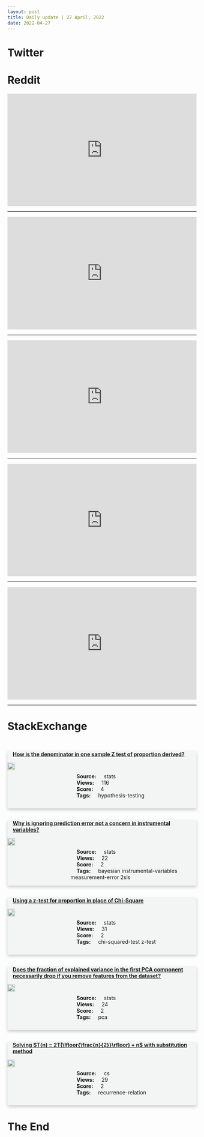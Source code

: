```yaml
---
layout: post
title: Daily update | 27 April, 2022
date: 2022-04-27
---
```


<script async src="https://platform.twitter.com/widgets.js" charset="utf-8"></script>


<script src='https://storage.ko-fi.com/cdn/scripts/overlay-widget.js'></script>
<script>
  kofiWidgetOverlay.draw('themldojo', {
    'type': 'floating-chat',
    'floating-chat.donateButton.text': 'Support me',
    'floating-chat.donateButton.background-color': '#f45d22',
    'floating-chat.donateButton.text-color': '#fff'
  });
</script>

# Twitter 

<blockquote class="twitter-tweet"><a href="https://twitter.com/HardDriveMag/status/1518938019981676544"></a></blockquote>

<blockquote class="twitter-tweet"><a href="https://twitter.com/RichardSSutton/status/1519058345088352257"></a></blockquote>

<blockquote class="twitter-tweet"><a href="https://twitter.com/driscollis/status/1518960616324669440"></a></blockquote>

<blockquote class="twitter-tweet"><a href="https://twitter.com/Your_NLP_Coach/status/1519092356913500160"></a></blockquote>

<blockquote class="twitter-tweet"><a href="https://twitter.com/moonrabbitAZ/status/1518907017817202688"></a></blockquote>

<blockquote class="twitter-tweet"><a href="https://twitter.com/karpathy/status/1519010171376521216"></a></blockquote>

<blockquote class="twitter-tweet"><a href="https://twitter.com/DeepMind/status/1518969600121180160"></a></blockquote>

<blockquote class="twitter-tweet"><a href="https://twitter.com/DeepMind/status/1518889386552737794"></a></blockquote>

<blockquote class="twitter-tweet"><a href="https://twitter.com/DeepMind/status/1518860813221646336"></a></blockquote>

<blockquote class="twitter-tweet"><a href="https://twitter.com/DeepMind/status/1519025967603277825"></a></blockquote>

# Reddit 

<iframe id="reddit-embed" src="https://www.redditmedia.com/r/datascience/comments/ucg305/title_downgrade_for_more_money_would_you?ref_source=embed&amp;ref=share&amp;embed=true" sandbox="allow-scripts allow-same-origin allow-popups" style="border: none;" height="300" width="100%" scrolling="yes"></iframe>
<hr style="width:100%;text-align:left;margin-left:0">
<iframe id="reddit-embed" src="https://www.redditmedia.com/r/MachineLearning/comments/uc9z2y/p_we_cleaned_up_pascal_and_improved_map_by_13?ref_source=embed&amp;ref=share&amp;embed=true" sandbox="allow-scripts allow-same-origin allow-popups" style="border: none;" height="300" width="100%" scrolling="yes"></iframe>
<hr style="width:100%;text-align:left;margin-left:0">
<iframe id="reddit-embed" src="https://www.redditmedia.com/r/dataengineering/comments/ucacvc/do_you_think_this_aws_based_personal_project?ref_source=embed&amp;ref=share&amp;embed=true" sandbox="allow-scripts allow-same-origin allow-popups" style="border: none;" height="300" width="100%" scrolling="yes"></iframe>
<hr style="width:100%;text-align:left;margin-left:0">
<iframe id="reddit-embed" src="https://www.redditmedia.com/r/MachineLearning/comments/ucpg0u/p_tortoise_a_true_zeroshot_multivoice_tts_engine?ref_source=embed&amp;ref=share&amp;embed=true" sandbox="allow-scripts allow-same-origin allow-popups" style="border: none;" height="300" width="100%" scrolling="yes"></iframe>
<hr style="width:100%;text-align:left;margin-left:0">
<iframe id="reddit-embed" src="https://www.redditmedia.com/r/datascience/comments/ucbxb0/help_me_settle_an_argument_with_my_friend_over_a?ref_source=embed&amp;ref=share&amp;embed=true" sandbox="allow-scripts allow-same-origin allow-popups" style="border: none;" height="300" width="100%" scrolling="yes"></iframe>
<hr style="width:100%;text-align:left;margin-left:0">

<style>
.card {
box-shadow: 0 4px 8px 0 rgba(0,0,0,0.2);
transition: 0.3s;
width: 100%;
background-color: #F3F4F4;
}
p{
    margin-left:  3em;
    padding-top: 1em;
}
.part2{
    display: grid;
    grid-template-columns: 1fr 3fr;
}
h4{
    margin: 1em;
}

.card:hover {
box-shadow: 0 8px 16px 0 rgba(0,0,0,0.2);
}
b {
padding: 2px 16px;
}
</style>
  
# StackExchange 


  <br>
  <div class="card">
  <h4><a href='https://stats.stackexchange.com/questions/573048/how-is-the-denominator-in-one-sample-z-test-of-proportion-derived'>How is the denominator in one sample Z test of proportion derived?</a></h4> 
  <div class="part2">
      <img src="https://cdn.sstatic.net/Sites/stats/Img/apple-touch-icon@2.png?v=344f57aa10cc" alt="Img missing!" style="width:40%">
      <p><b>Source:</b> stats<br><b>Views:</b> 116<br><b>Score:</b> 4<br><b>Tags:</b> <span class="badge badge-dark">hypothesis-testing</span></p> 
  </div>
  </div>
      
  <br>
  <div class="card">
  <h4><a href='https://stats.stackexchange.com/questions/573096/why-is-ignoring-prediction-error-not-a-concern-in-instrumental-variables'>Why is ignoring prediction error not a concern in instrumental variables?</a></h4> 
  <div class="part2">
      <img src="https://cdn.sstatic.net/Sites/stats/Img/apple-touch-icon@2.png?v=344f57aa10cc" alt="Img missing!" style="width:40%">
      <p><b>Source:</b> stats<br><b>Views:</b> 22<br><b>Score:</b> 2<br><b>Tags:</b> <span class="badge badge-dark">bayesian</span> <span class="badge badge-dark">instrumental-variables</span> <span class="badge badge-dark">measurement-error</span> <span class="badge badge-dark">2sls</span></p> 
  </div>
  </div>
      
  <br>
  <div class="card">
  <h4><a href='https://stats.stackexchange.com/questions/573093/using-a-z-test-for-proportion-in-place-of-chi-square'>Using a z-test for proportion in place of Chi-Square</a></h4> 
  <div class="part2">
      <img src="https://cdn.sstatic.net/Sites/stats/Img/apple-touch-icon@2.png?v=344f57aa10cc" alt="Img missing!" style="width:40%">
      <p><b>Source:</b> stats<br><b>Views:</b> 31<br><b>Score:</b> 2<br><b>Tags:</b> <span class="badge badge-dark">chi-squared-test</span> <span class="badge badge-dark">z-test</span></p> 
  </div>
  </div>
      
  <br>
  <div class="card">
  <h4><a href='https://stats.stackexchange.com/questions/573062/does-the-fraction-of-explained-variance-in-the-first-pca-component-necessarily-d'>Does the fraction of explained variance in the first PCA component necessarily drop if you remove features from the dataset?</a></h4> 
  <div class="part2">
      <img src="https://cdn.sstatic.net/Sites/stats/Img/apple-touch-icon@2.png?v=344f57aa10cc" alt="Img missing!" style="width:40%">
      <p><b>Source:</b> stats<br><b>Views:</b> 24<br><b>Score:</b> 2<br><b>Tags:</b> <span class="badge badge-dark">pca</span></p> 
  </div>
  </div>
      
  <br>
  <div class="card">
  <h4><a href='https://cs.stackexchange.com/questions/151010/solving-tn-2t-lfloor-fracn2-rfloor-n-with-substitution-method'>Solving $T(n) = 2T(\lfloor{\frac{n}{2}}\rfloor) + n$ with substitution method</a></h4> 
  <div class="part2">
      <img src="https://cdn.sstatic.net/Sites/cs/Img/apple-touch-icon@2.png?v=324a3e0c2b03" alt="Img missing!" style="width:40%">
      <p><b>Source:</b> cs<br><b>Views:</b> 29<br><b>Score:</b> 2<br><b>Tags:</b> <span class="badge badge-dark">recurrence-relation</span></p> 
  </div>
  </div>
      
# The End